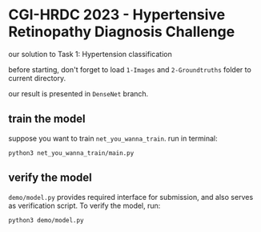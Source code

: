 # CGI-HRDC 2023 - Hypertensive Retinopathy Diagnosis Challenge
our solution to Task 1: Hypertension classification

before starting, don't forget to load `1-Images`  and `2-Groundtruths` folder to current directory.

our result is presented in `DenseNet` branch.
## train the model
suppose you want to train `net_you_wanna_train`. run in terminal:
```
python3 net_you_wanna_train/main.py
```
## verify the model
`demo/model.py` provides required interface for submission, and also serves as verification script. To verify the model, run:
```
python3 demo/model.py
```
